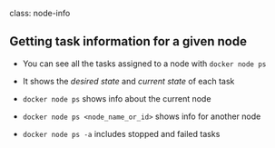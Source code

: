 class: node-info

## Getting task information for a given node

- You can see all the tasks assigned to a node with `docker node ps`

- It shows the *desired state* and *current state* of each task

- `docker node ps` shows info about the current node

- `docker node ps <node_name_or_id>` shows info for another node

- `docker node ps -a` includes stopped and failed tasks
